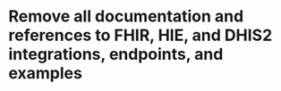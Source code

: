 # Remove all documentation and references to FHIR, HIE, and DHIS2 integrations, endpoints, and examples
